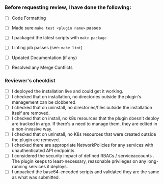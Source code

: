 ### Before requesting review, I have done the following:

- [ ] Code Formatting
- [ ] Made sure `make test <plugin name>` passes
- [ ] I packaged the latest scripts with `make package`
- [ ] Linting job passes (see: `make lint`)
- [ ] Updated Documentation (if any)
- [ ] Resolved any Merge Conflicts


### Reviewer's checklist

- [ ] I deployed the installation live and could get it working.
- [ ] I checked that on installation, no directories outside the plugin's management can be clobbered.
- [ ] I checked that on uninstall, no directories/files outside the installation itself are removed.
- [ ] I checked that on install, no k8s resources that the plugin doesn't deploy are tracked in argo. If there's a need to manage them, they are edited in a non-invasive way.
- [ ] I checked that on uninstall, no K8s resources that were created outside the plugin are removed.
- [ ] I checked there are appropriate NetworkPolicies for any services with unauthenticated API endpoints.
- [ ] I considered the security impact of defined RBACs / serviceaccounts . The plugin keeps to least-necessary, reasonable privileges on any long-running services it deploys.
- [ ] I unpacked the base64-encoded scripts and validated they are the same as what was submitted.
